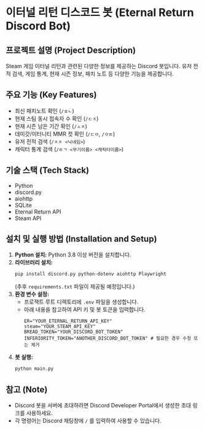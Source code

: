 # 이터널 리턴 디스코드 봇 (Eternal Return Discord Bot)

## 프로젝트 설명 (Project Description)

Steam 게임 이터널 리턴과 관련된 다양한 정보를 제공하는 Discord 봇입니다. 유저 전적 검색, 게임 통계, 현재 시즌 정보, 패치 노트 등 다양한 기능을 제공합니다.

## 주요 기능 (Key Features)

- 최신 패치노트 확인 (`/ㅍㄴ`)
- 현재 스팀 동시 접속자 수 확인 (`/ㄷㅈ`)
- 현재 시즌 남은 기간 확인 (`/ㅅㅈ`)
- 데미갓/이터니티 MMR 컷 확인 (`/ㄷㅁ`, `/ㅇㅌ`)
- 유저 전적 검색 (`/ㅈㅈ <닉네임>`)
- 캐릭터 통계 검색 (`/ㅌㄱ <무기이름> <캐릭터이름>`)

## 기술 스택 (Tech Stack)

- Python
- discord.py
- aiohttp
- SQLite
- Eternal Return API
- Steam API

## 설치 및 실행 방법 (Installation and Setup)

1.  **Python 설치:** Python 3.8 이상 버전을 설치합니다.
2.  **라이브러리 설치:**
    ```bash
    pip install discord.py python-dotenv aiohttp Playwright
    ```
    (추후 `requirements.txt` 파일이 제공될 예정입니다.)
3.  **환경 변수 설정:**
    - 프로젝트 루트 디렉토리에 `.env` 파일을 생성합니다.
    - 아래 내용을 참고하여 API 키 및 봇 토큰을 입력합니다.
      ```
      ER="YOUR_ETERNAL_RETURN_API_KEY"
      steam="YOUR_STEAM_API_KEY"
      BREAD_TOKEN="YOUR_DISCORD_BOT_TOKEN"
      INFERIORITY_TOKEN="ANOTHER_DISCORD_BOT_TOKEN" # 필요한 경우 수정 또는 제거
      ```
4.  **봇 실행:**
    ```bash
    python main.py
    ```

## 참고 (Note)

- Discord 봇을 서버에 초대하려면 Discord Developer Portal에서 생성한 초대 링크를 사용하세요.
- 각 명령어는 Discord 채팅창에 `/` 를 입력하여 사용할 수 있습니다.
